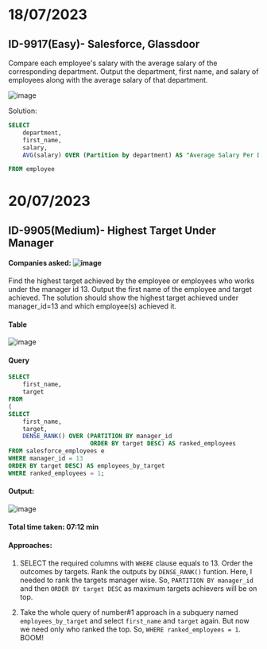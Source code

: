 # 18/07/2023


## ID-9917(Easy)- Salesforce, Glassdoor

Compare each employee's salary with the average salary of the corresponding department.
Output the department, first name, and salary of employees along with the average salary of that department.



![image](https://github.com/zizanayub/SQL-Daily-Practices/assets/65456659/d1fb43bb-847e-4080-915f-ee3352ba3e12)



Solution: 

```SQL
SELECT
    department,
    first_name,
    salary,
    AVG(salary) OVER (Partition by department) AS "Average Salary Per Department"

FROM employee
```




# 20/07/2023

## ID-9905(Medium)- Highest Target Under Manager

#### Companies asked: ![image](https://github.com/zizanayub/SQL-Daily-Practices/assets/65456659/7c0a1dca-80d1-46a0-93d3-06f2480848c3)


Find the highest target achieved by the employee or employees who works under the manager id 13. Output the first name of the employee and target achieved. The solution should show the highest target achieved under manager_id=13 and which employee(s) achieved it.

#### Table

![image](https://github.com/zizanayub/SQL-Daily-Practices/assets/65456659/848faa32-c9ff-4b70-8cb5-41ad55f4cb41)


#### Query
```SQL
SELECT
    first_name,
    target
FROM
(
SELECT 
    first_name,
    target,
    DENSE_RANK() OVER (PARTITION BY manager_id
                       ORDER BY target DESC) AS ranked_employees
FROM salesforce_employees e
WHERE manager_id = 13
ORDER BY target DESC) AS employees_by_target
WHERE ranked_employees = 1;
```

#### Output:
![image](https://github.com/zizanayub/SQL-Daily-Practices/assets/65456659/69f558cd-ebb2-4743-b502-dc349af5e21c)


#### Total time taken: 07:12 min

#### Approaches:

1. SELECT the required columns with `WHERE` clause equals to 13. Order the outcomes by targets. Rank the outputs by `DENSE_RANK()` funtion.
Here, I needed to rank the targets manager wise. So, `PARTITION BY manager_id` and then `ORDER BY target DESC` as maximum targets achievers will be on top.

2. Take the whole query of number#1 approach in a subquery named `employees_by_target` and select `first_name` and `target` again. But now we need only who ranked the top. So, `WHERE ranked_employees = 1`. BOOM! 
